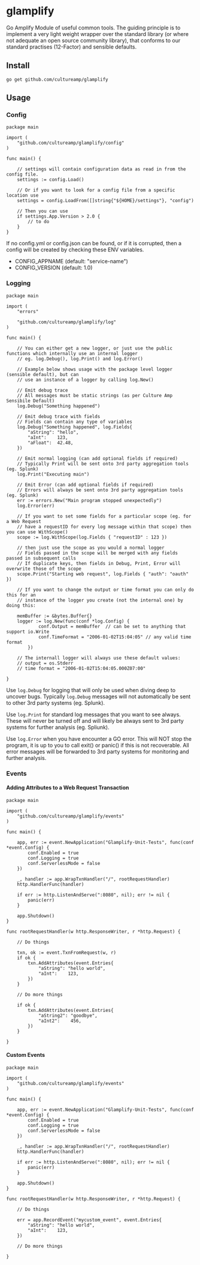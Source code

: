 # glamplify
Go Amplify Module of useful common tools. The guiding principle is to implement a very light weight wrapper over the standard library (or where not adequate an open source community library), that conforms to our standard practises (12-Factor) and sensible defaults.


## Install

```
go get github.com/cultureamp/glamplify
```

## Usage

### Config
```
package main

import (
    "github.com/cultureamp/glamplify/config"
)

func main() {

    // settings will contain configuration data as read in from the config file.
    settings := config.Load()

    // Or if you want to look for a config file from a specific location use
    settings = config.LoadFrom([]string{"${HOME}/settings"}, "config")

    // Then you can use
    if settings.App.Version > 2.0 {
        // to do
    }
}
```
If no config.yml or config.json can be found, or if it is corrupted, then a config will be created by checking these ENV variables.

- CONFIG_APPNAME (default: "service-name")
- CONFIG_VERSION (default: 1.0)

### Logging

```
package main

import (
    "errors"

    "github.com/cultureamp/glamplify/log"
)

func main() {

    // You can either get a new logger, or just use the public functions which internally use an internal logger
    // eg. log.Debug(), log.Print() and log.Error()

    // Example below shows usage with the package level logger (sensible default), but can 
    // use an instance of a logger by calling log.New()

    // Emit debug trace
    // All messages must be static strings (as per Culture Amp Sensibile Default)
    log.Debug("Something happened")

    // Emit debug trace with fields
    // Fields can contain any type of variables
    log.Debug("Something happened", log.Fields{
		"aString": "hello",
		"aInt":    123,
		"aFloat":  42.48,
	})

    // Emit normal logging (can add optional fields if required)
    // Typically Print will be sent onto 3rd party aggregation tools (eg. Splunk)
    log.Print("Executing main")

    // Emit Error (can add optional fields if required)
    // Errors will always be sent onto 3rd party aggregation tools (eg. Splunk)
    err := errors.New("Main program stopped unexpectedly")
    log.Error(err)

    // If you want to set some fields for a particular scope (eg. for a Web Request 
    // have a requestID for every log message within that scope) then you can use WithScope()
    scope := log.WithScope(log.Fields { "requestID" : 123 })

    // then just use the scope as you would a normal logger
    // Fields passed in the scope will be merged with any fields passed in subsequent calls
    // If duplicate keys, then fields in Debug, Print, Error will overwrite those of the scope
    scope.Print("Starting web request", log.Fields { "auth": "oauth" })

    // If you want to change the output or time format you can only do this for an
    // instance of the logger you create (not the internal one) by doing this:

    memBuffer := &bytes.Buffer{}
    logger := log.New(func(conf *log.Config) {
            conf.Output = memBuffer  // can be set to anything that support io.Write
            conf.TimeFormat = "2006-01-02T15:04:05" // any valid time format
        })

    // The internall logger will always use these default values:
    // output = os.Stderr
    // time format = "2006-01-02T15:04:05.000Z07:00"
  
}

```
Use `log.Debug` for logging that will only be used when diving deep to uncover bugs. Typically `log.Debug` messages will not automatically be sent to other 3rd party systems (eg. Splunk).

Use `log.Print` for standard log messages that you want to see always. These will never be turned off and will likely be always sent to 3rd party systems for further analysis (eg. Spliunk).

Use `log.Error` when you have encounter a GO error. This will NOT stop the program, it is up to you to call exit() or panic() if this is not recoverable. All error messages will be forwarded to 3rd party systems for monitoring and further analysis.

### Events

#### Adding Attributes to a Web Request Transaction
```
package main

import (
    "github.com/cultureamp/glamplify/events"
)

func main() {

    app, err := event.NewApplication("Glamplify-Unit-Tests", func(conf *event.Config) {
		conf.Enabled = true
		conf.Logging = true
		conf.ServerlessMode = false
	})

	_, handler := app.WrapTxnHandler("/", rootRequestHandler)
	http.HandlerFunc(handler)

    if err := http.ListenAndServe(":8080", nil); err != nil {
        panic(err)
    }

	app.Shutdown()
}

func rootRequestHandler(w http.ResponseWriter, r *http.Request) {

    // Do things

	txn, ok := event.TxnFromRequest(w, r)
	if ok {
		txn.AddAttributes(event.Entries{
			"aString": "hello world",
			"aInt":    123,
		})
	}

    // Do more things

	if ok {
		txn.AddAttributes(event.Entries{
			"aString2": "goodbye",
			"aInt2":    456,
		})
	}

}
```

#### Custom Events
```
package main

import (
    "github.com/cultureamp/glamplify/events"
)

func main() {

    app, err := event.NewApplication("Glamplify-Unit-Tests", func(conf *event.Config) {
		conf.Enabled = true
		conf.Logging = true
		conf.ServerlessMode = false
	})

	_, handler := app.WrapTxnHandler("/", rootRequestHandler)
	http.HandlerFunc(handler)

    if err := http.ListenAndServe(":8080", nil); err != nil {
        panic(err)
    }

	app.Shutdown()
}

func rootRequestHandler(w http.ResponseWriter, r *http.Request) {

    // Do things

	err = app.RecordEvent("mycustom_event", event.Entries{
		"aString": "hello world",
		"aInt":    123,
	})

    // Do more things

}
```
